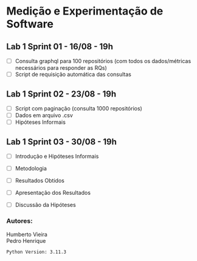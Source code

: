 # Medição e Experimentação de Software


## Lab 1 Sprint 01 - 16/08 - 19h
- [ ] Consulta graphql para 100 repositórios (com todos os dados/métricas necessários para responder as RQs)
- [ ] Script de requisição automática das consultas

## Lab 1 Sprint 02 - 23/08 - 19h
- [ ] Script com paginação (consulta 1000 repositórios)
- [ ] Dados em arquivo .csv
- [ ] Hipóteses Informais

## Lab 1 Sprint 03 - 30/08 - 19h
- [ ] Introdução e Hipóteses Informais
- [ ] Metodologia
- [ ] Resultados Obtidos
- [ ] Apresentação dos Resultados
- [ ] Discussão da Hipóteses


### Autores:
Humberto Vieira \
Pedro Henrique


```Python Version: 3.11.3```
